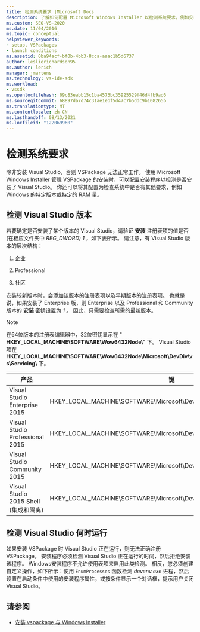 ```yaml
---
title: 检测系统要求 |Microsoft Docs
description: 了解如何配置 Microsoft Windows Installer 以检测系统要求，例如安装的 Visual Studio 版本。
ms.custom: SEO-VS-2020
ms.date: 11/04/2016
ms.topic: conceptual
helpviewer_keywords:
- setup, VSPackages
- launch conditions
ms.assetid: 0ba94acf-bf0b-4bb3-8cca-aaac1b5d6737
author: leslierichardson95
ms.author: lerich
manager: jmartens
ms.technology: vs-ide-sdk
ms.workload:
- vssdk
ms.openlocfilehash: 09c83eabb15c1ba4573bc35925529f46d4fb9ad6
ms.sourcegitcommit: 68897da7d74c31ae1ebf5d47c7b5ddc9b108265b
ms.translationtype: MT
ms.contentlocale: zh-CN
ms.lasthandoff: 08/13/2021
ms.locfileid: "122069960"
---
```

# <a name="detect-system-requirements"></a>检测系统要求
除非安装 Visual Studio，否则 VSPackage 无法正常工作。 使用 Microsoft Windows Installer 管理 VSPackage 的安装时，可以配置安装程序以检测是否安装了 Visual Studio。 你还可以将其配置为检查系统中是否有其他要求，例如 Windows 的特定版本或特定的 RAM 量。

## <a name="detect-visual-studio-editions"></a>检测 Visual Studio 版本
 若要确定是否安装了某个版本的 Visual Studio，请验证 **安装** 注册表项的值是否 (在相应文件夹中 *REG_DWORD) 1* ，如下表所示。 请注意，有 Visual Studio 版本的层次结构：

1. 企业

2. Professional

3. 社区

安装较新版本时，会添加该版本的注册表项以及早期版本的注册表项。 也就是说，如果安装了 Enterprise 版，则 Enterprise 以及 Professional 和 Community 版本的 **安装** 密钥设置为 *1* 。 因此，只需要检查所需的最新版本。

> [!NOTE]
> 在64位版本的注册表编辑器中，32位密钥显示在 " **HKEY_LOCAL_MACHINE\SOFTWARE\Wow6432Node\\**" 下。 Visual Studio 项在 **HKEY_LOCAL_MACHINE\SOFTWARE\Wow6432Node\Microsoft\DevDiv\vs\Servicing\\** 下。

|产品|键|
|-------------|---------|
|Visual Studio Enterprise 2015|HKEY_LOCAL_MACHINE\SOFTWARE\Microsoft\DevDiv\vs\Servicing\14.0\enterprise|
|Visual Studio Professional 2015|HKEY_LOCAL_MACHINE\SOFTWARE\Microsoft\DevDiv\vs\Servicing\14.0\professional|
|Visual Studio Community 2015|HKEY_LOCAL_MACHINE\SOFTWARE\Microsoft\DevDiv\vs\Servicing\14.0\community|
|Visual Studio 2015 Shell (集成和隔离) |HKEY_LOCAL_MACHINE\SOFTWARE\Microsoft\DevDiv\vs\Servicing\14.0\isoshell|

## <a name="detect-when-visual-studio-is-running"></a>检测 Visual Studio 何时运行
 如果安装 VSPackage 时 Visual Studio 正在运行，则无法正确注册 VSPackage。 安装程序必须检测 Visual Studio 正在运行的时间，然后拒绝安装该程序。 Windows安装程序不允许使用表项来启用此类检测。 相反，您必须创建自定义操作，如下所示：使用 `EnumProcesses` 函数检测 *devenv.exe* 进程，然后设置在启动条件中使用的安装程序属性，或按条件显示一个对话框，提示用户关闭 Visual Studio。

## <a name="see-also"></a>请参阅
- [安装 vspackage 与 Windows Installer](../../extensibility/internals/installing-vspackages-with-windows-installer.md)
